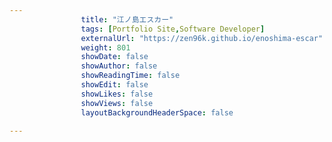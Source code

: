 ---
                title: "江ノ島エスカー"
                tags: [Portfolio Site,Software Developer]
                externalUrl: "https://zen96k.github.io/enoshima-escar"
                weight: 801
                showDate: false
                showAuthor: false
                showReadingTime: false
                showEdit: false
                showLikes: false
                showViews: false
                layoutBackgroundHeaderSpace: false
                ---
